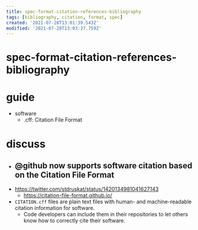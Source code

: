 ```yaml
---
title: spec-format-citation-references-bibliography
tags: [bibliography, citation, format, spec]
created: '2021-07-28T13:01:39.543Z'
modified: '2021-07-28T13:03:37.759Z'
---
```


# spec-format-citation-references-bibliography

# guide

- software
  - .cff: Citation File Format
# discuss
- ## @github now supports software citation based on the Citation File Format
- https://twitter.com/stdruskat/status/1420134981041627143
  - https://citation-file-format.github.io/
- `CITATION.cff` files are plain text files with human- and machine-readable citation information for software. 
  - Code developers can include them in their repositories to let others know how to correctly cite their software.
